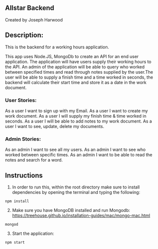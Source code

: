 ## Allstar Backend
Created by Joseph Harwood

## Description:

This is the backend for a working hours application.

This app uses Node.JS, MongoDb to create an API for an end user application. The
application will have users supply their working hours to the API.
An admin of the application will be able to query who worked between specified
times and read through notes supplied by the user.The user will be able to supply a finish
time and a time worked in seconds, the backend will calculate their start time and store it
as a date in the work document.

### User Stories:
As a user I want to sign up with my Email.
As a user I want to create my work document.
As a user I will supply my finish time & time worked in seconds.
As a user I will be able to add notes to my work document.
As a user I want to see, update, delete my documents.
### Admin Stories:
As an admin I want to see all my users.
As an admin I want to see who worked between specific times.
As an admin I want to be able to read the notes and search for a word.

## Instructions

1) In order to run this, within the root directory make sure to install dependencies by opening
the terminal and typing the following:

  `npm install`

2) Make sure you have MongoDB installed and run Mongodb:
https://treehouse.github.io/installation-guides/mac/mongo-mac.html

  `mongod`

3) Start the application:

  `npm start`
